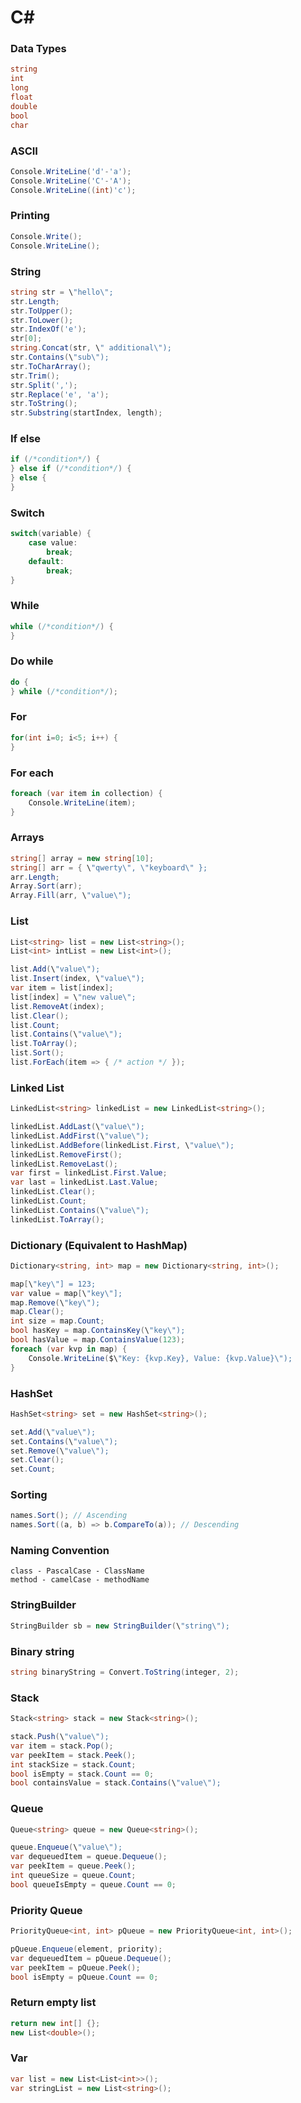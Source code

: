 # C#

### Data Types
```csharp
string
int
long
float
double
bool
char
```

### ASCII
```csharp
Console.WriteLine('d'-'a');
Console.WriteLine('C'-'A');
Console.WriteLine((int)'c');
```

### Printing

```csharp
Console.Write();
Console.WriteLine();
```

### String

```csharp
string str = \"hello\";
str.Length;
str.ToUpper();
str.ToLower();
str.IndexOf('e');
str[0];
string.Concat(str, \" additional\");
str.Contains(\"sub\");
str.ToCharArray();
str.Trim();
str.Split(',');
str.Replace('e', 'a');
str.ToString();
str.Substring(startIndex, length);
```

### If else

```csharp
if (/*condition*/) {
} else if (/*condition*/) {
} else {
}
```

### Switch

```csharp
switch(variable) {
    case value:
        break;
    default:
        break;
}
```

### While

```csharp
while (/*condition*/) {
}
```

### Do while

```csharp
do {
} while (/*condition*/);
```

### For

```csharp
for(int i=0; i<5; i++) {
}
```

### For each

```csharp
foreach (var item in collection) {
    Console.WriteLine(item);
}
```

### Arrays

```csharp
string[] array = new string[10];
string[] arr = { \"qwerty\", \"keyboard\" };
arr.Length;
Array.Sort(arr);
Array.Fill(arr, \"value\");
```

### List

```csharp
List<string> list = new List<string>();
List<int> intList = new List<int>();

list.Add(\"value\");
list.Insert(index, \"value\");
var item = list[index];
list[index] = \"new value\";
list.RemoveAt(index);
list.Clear();
list.Count;
list.Contains(\"value\");
list.ToArray();
list.Sort();
list.ForEach(item => { /* action */ });
```

### Linked List

```csharp
LinkedList<string> linkedList = new LinkedList<string>();

linkedList.AddLast(\"value\");
linkedList.AddFirst(\"value\");
linkedList.AddBefore(linkedList.First, \"value\");
linkedList.RemoveFirst();
linkedList.RemoveLast();
var first = linkedList.First.Value;
var last = linkedList.Last.Value;
linkedList.Clear();
linkedList.Count;
linkedList.Contains(\"value\");
linkedList.ToArray();
```

### Dictionary (Equivalent to HashMap)

```csharp
Dictionary<string, int> map = new Dictionary<string, int>();

map[\"key\"] = 123;
var value = map[\"key\"];
map.Remove(\"key\");
map.Clear();
int size = map.Count;
bool hasKey = map.ContainsKey(\"key\");
bool hasValue = map.ContainsValue(123);
foreach (var kvp in map) {
    Console.WriteLine($\"Key: {kvp.Key}, Value: {kvp.Value}\");
}
```

### HashSet

```csharp
HashSet<string> set = new HashSet<string>();

set.Add(\"value\");
set.Contains(\"value\");
set.Remove(\"value\");
set.Clear();
set.Count;
```

### Sorting

```csharp
names.Sort(); // Ascending
names.Sort((a, b) => b.CompareTo(a)); // Descending
```

### Naming Convention
```
class - PascalCase - ClassName
method - camelCase - methodName
```

### StringBuilder

```csharp
StringBuilder sb = new StringBuilder(\"string\");
```

### Binary string

```csharp
string binaryString = Convert.ToString(integer, 2);
```

### Stack

```csharp
Stack<string> stack = new Stack<string>();

stack.Push(\"value\");
var item = stack.Pop();
var peekItem = stack.Peek();
int stackSize = stack.Count;
bool isEmpty = stack.Count == 0;
bool containsValue = stack.Contains(\"value\");
```

### Queue

```csharp
Queue<string> queue = new Queue<string>();

queue.Enqueue(\"value\");
var dequeuedItem = queue.Dequeue();
var peekItem = queue.Peek();
int queueSize = queue.Count;
bool queueIsEmpty = queue.Count == 0;
```

### Priority Queue

```csharp
PriorityQueue<int, int> pQueue = new PriorityQueue<int, int>();

pQueue.Enqueue(element, priority);
var dequeuedItem = pQueue.Dequeue();
var peekItem = pQueue.Peek();
bool isEmpty = pQueue.Count == 0;
```

### Return empty list

```csharp
return new int[] {};
new List<double>();
```

### Var

```csharp
var list = new List<List<int>>(); 
var stringList = new List<string>(); 
```
